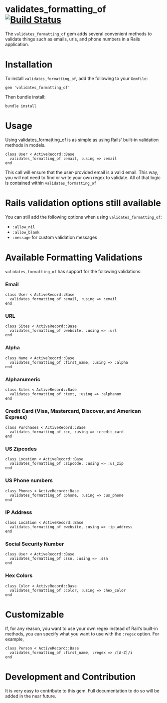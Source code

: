 # validates_formatting_of [![Build Status](https://secure.travis-ci.org/mattdbridges/validates_formatting_of.png)](http://travis-ci.org/mattdbridges/validates_formatting_of)

The `validates_formatting_of` gem adds several convenient methods to validate things such as emails, urls, and phone numbers in a Rails application.

# Installation

To install `validates_formatting_of`, add the following to your `Gemfile`:

    gem 'validates_formatting_of'

Then bundle install:

    bundle install

# Usage

Using validates_formatting_of is as simple as using Rails' built-in validation methods in models.

    class User < ActiveRecord::Base
      validates_formatting_of :email, :using => :email
    end

This call will ensure that the user-provided email is a valid email. This way, you will not need to find or write your own regex to validate. All of that logic is contained within `validates_formatting_of`

# Rails validation options still available

You can still add the following options when using `validates_formatting_of`:

* `:allow_nil`
* `:allow_blank`
* `:message` for custom validation messages

# Available Formatting Validations

`validates_formatting_of` has support for the following validations:

### Email

    class User < ActiveRecord::Base
      validates_formatting_of :email, :using => :email
    end

### URL

    class Sites < ActiveRecord::Base
      validates_formatting_of :website, :using => :url
    end

### Alpha

    class Name < ActiveRecord::Base
      validates_formatting_of :first_name, :using => :alpha
    end

### Alphanumeric

    class Sites < ActiveRecord::Base
      validates_formatting_of :text, :using => :alphanum
    end

### Credit Card (Visa, Mastercard, Discover, and American Express)

    class Purchases < ActiveRecord::Base
      validates_formatting_of :cc, :using => :credit_card
    end
    
### US Zipcodes

    class Location < ActiveRecord::Base
      validates_formatting_of :zipcode, :using => :us_zip
    end
    
### US Phone numbers

    class Phones < ActiveRecord::Base
      validates_formatting_of :phone, :using => :us_phone
    end
    
### IP Address

    class Location < ActiveRecord::Base
      validates_formatting_of :website, :using => :ip_address
    end
### Social Security Number

    class User < ActiveRecord::Base
      validates_formatting_of :ssn, :using => :ssn
    end 
    
### Hex Colors

    class Color < ActiveRecord::Base
      validates_formatting_of :color, :using => :hex_color
    end

# Customizable

If, for any reason, you want to use your own regex instead of Rail's built-in methods, you can specify what you want to use with the `:regex` option. For example,


    class Person < ActiveRecord::Base
      validates_formatting_of :first_name, :regex => /[A-Z]/i
    end

# Development and Contribution

It is very easy to contribute to this gem. Full documentation to do so will be added in the near future.
    